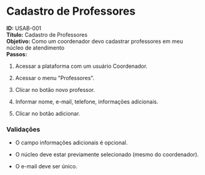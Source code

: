 # Cadastro de Professores
**ID:** USAB-001  
**Título:** Cadastro de Professores  \
**Objetivo:** Como um coordenador devo cadastrar professores em meu núcleo de atendimento  
**Passos:**

1.  Acessar a plataforma com um usuário Coordenador.
    
2.  Acessar o menu "Professores".
    
3.  Clicar no botão novo professor.
    
4.  Informar nome, e-mail, telefone, informações adicionais. 

6. Clicar no botão adicionar.

 ### Validações    

-  O campo informações adicionais é opcional. 
    
-  O núcleo deve estar previamente selecionado (mesmo do coordenador).

-   O e-mail deve ser único.